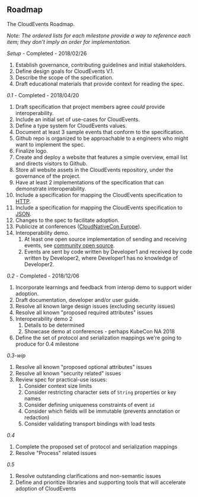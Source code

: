 ## Roadmap

The CloudEvents Roadmap.

_Note: The ordered lists for each milestone provide a way to reference each
item; they don't imply an order for implementation._

_Setup_ - Completed - 2018/02/26

1. Establish governance, contributing guidelines and initial stakeholders.
1. Define design goals for CloudEvents V.1.
1. Describe the scope of the specification.
1. Draft educational materials that provide context for reading the spec.

_0.1_ - Completed - 2018/04/20

1. Draft specification that project members agree _could_ provide
   interoperability.
1. Include an initial set of use-cases for CloudEvents.
1. Define a type system for CloudEvents values.
1. Document at least 3 sample events that conform to the specification.
1. Github repo is organized to be approachable to a engineers who might want to
   implement the spec.
1. Finalize logo.
1. Create and deploy a website that features a simple overview, email list and
   directs visitors to Github.
1. Store all website assets in the CloudEvents repository, under the governance
   of the project.
1. Have at least 2 implementations of the specification that can demonstrate
   interoperability.
1. Include a specification for mapping the CloudEvents specification to
   [HTTP](http-transport-binding.md).
1. Include a specification for mapping the CloudEvents specification to
   [JSON](json-format.md).
1. Changes to the spec to facilitate adoption.
1. Publicize at conferences
   ([CloudNativeCon Europe](https://events.linuxfoundation.org/events/kubecon-cloudnativecon-north-america-2018/)).
1. Interoperability demo.
   1. At least one open source implementation of sending and receiving events,
      see
      [community open source](https://github.com/cloudevents/spec/blob/master/community/open-source.md).
   1. Events are sent by code written by Developer1 and received by code written
      by Developer2, where Developer1 has no knowledge of Developer2.

_0.2_ - Completed - 2018/12/06

1. Incorporate learnings and feedback from interop demo to support wider
   adoption.
1. Draft documentation, developer and/or user guide.
1. Resolve all known large design issues (excluding security issues)
1. Resolve all known "proposed required attributes" issues
1. Interoperability demo 2
   1. Details to be determined
   1. Showcase demo at conferences - perhaps KubeCon NA 2018
1. Define the set of protocol and serialization mappings we're going to produce
   for 0.4 milestone

_0.3-wip_

1. Resolve all known "proposed optional attributes" issues
1. Resolve all known "security related" issues
1. Review spec for practical-use issues:
   1. Consider context size limits
   1. Consider restricting character sets of `String` properties or key names
   1. Consider defining uniqueness constraints of event `id`
   1. Consider which fields will be immutable (prevents annotation or redaction)
   1. Consider validating transport bindings with load tests

_0.4_

1. Complete the proposed set of protocol and serialization mappings
1. Resolve "Process" related issues

_0.5_

1. Resolve outstanding clarifications and non-semantic issues
1. Define and prioritize libraries and supporting tools that will accelerate
   adoption of CloudEvents
